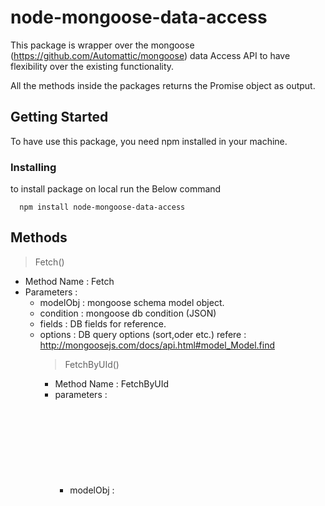 # node-mongoose-data-access

This package is wrapper over the mongoose (https://github.com/Automattic/mongoose) data Access API to have flexibility over the existing functionality.

All the methods inside the packages returns the Promise object as output.

## Getting Started

To have use this package, you need npm installed in your machine.


### Installing

to install package on local run the Below command

```
  npm install node-mongoose-data-access 
```

## Methods

> Fetch()

 - Method Name :  Fetch
 - Parameters      :
	 -  modelObj   :  <object> mongoose schema model object.
	 -  condition    : <object> mongoose db condition (JSON)
	 - fields           : <string> DB fields for reference.
	 - options       : <object> DB query options (sort,oder etc.)
 refere :  http://mongoosejs.com/docs/api.html#model_Model.find

> FetchByUId()

 - Method Name : FetchByUId
 - parameters     :
	 - modelObj   :  <object> mongoose schema model object.
	 - id                : <string> mongoDB collection unique id (_id).

> FetchById()

 - Method Name : FetchById
 - parameters     :
	 - modelObj   :  <object> mongoose schema model object.
	 - id                : <string> value of the DB field.
	 - keyName    : <string> DB field name.

> FetchAllById()

 - Method Name : FetchAllById
 - parameters     :
	 - modelObj   :  <object> mongoose schema model object.
	 - id                : <string> value of the DB field.
	 - keyName    : <string> DB field name.

> FetchAll()

 - Method Name : FetchAll
 - parameters     :
	 - modelObj   :  <object> mongoose schema model object.

refer : http://mongoosejs.com/docs/api.html#model_Model.find
> GetCount()

 - Method Name : GetCount
 - parameters     :
	 - modelObj   :  <object> mongoose schema model object.
	 - condition    : <object> mongoose db condition (JSON)

refere : http://mongoosejs.com/docs/api.html#model_Model.count

>Delete()

 - Method Name : Delete
 - parameters     :
	 - modelObj   :  <object> mongoose schema model object.
	 - id                : <string> value of the DB field.
	 - options       : <object> DB query options.

refer : http://mongoosejs.com/docs/api.html#model_Model.findByIdAndRemove
	
> Save()

 - Method Name : Save
 - parameters     :
	 - modelObj   :  <object> mongoose schema model object.

> InsertMany()

 - Method Name : InsertMany
 - parameters     :
	 - modelObj   :  <object> mongoose schema model object.
	 - jArray         :  <Array>  array of collection data.

refere  : http://mongoosejs.com/docs/api.html#model_Model.insertMany

> Update()

 - Method Name : FetchAllById
 - parameters     :
	 - modelObj   :  <object> mongoose schema model object.
	 - id                : <string> value of the DB field.
	 - update        : <string> update field with value (JSON)
	 -  options     : <object> DB query options.

refere : http://mongoosejs.com/docs/api.html#model_Model.findByIdAndUpdate

> Search() - search by keyword

 - Method Name : Search
 - parameters     :
	 - modelObj   :  <object> mongoose schema model object.
	 - text             : <string> search string.
	 -  options     : <object> DB query options.(limit,skip etc.)

refere : https://docs.mongodb.com/manual/reference/operator/query/text/

> SearchCount() -  keyword serach count

 - Method Name : SearchCount
 - parameters     :
	 - modelObj   :  <object> mongoose schema model object.
	 - text             : <string> search string.
	
refere : https://docs.mongodb.com/manual/reference/operator/query/text/

## Authors

* **Pranit Bardapurkar** 